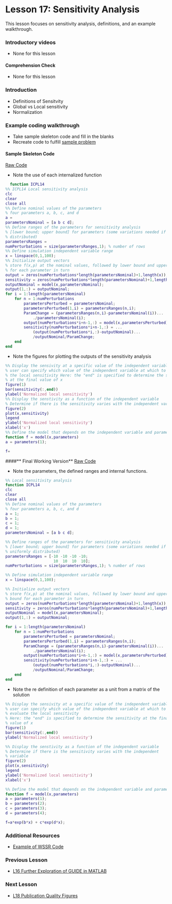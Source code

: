 # **Lesson 17: Sensitivity Analysis**
This lesson focuses on sensitivity analysis, definitions, and an example walkthrough.

### **Introductory videos**
 * None for this lesson
#### **Comprehension Check**
 * None for this lesson
### **Introduction**
* Definitions of Sensitvity
* Global vs Local sensitivity
* Normalization

### **Example coding walkthrough**
  * Take sample skeleton code and fill in the blanks
  * Recreate code to fulfill [sample problem](https://github.com/ashleefv/ApplNumComp/blob/master/SensitivityAnalysis.pdf)
#### **Sample Skeleton Code**
[Raw Code](/CHEclassFa20/In%20Class%20Problem%20Solutions/MATLAB/SensitivityExampleStarting.m)
* Note the use of each internalized function
```MATLAB
  function ICPL14
%% ICPL14 Local sensitivity analysis
clc
clear
close all
%% Define nominal values of the parameters
% four parameters a, b, c, and d
a =
parametersNominal = [a b c d];
%% Define ranges of the parameters for sensitivity analysis
% [lower bound; upper bound] for parameters (some variations needed if not uniformly 
% distributed)
parametersRanges =     
numPerturbations = size(parametersRanges,1); % number of rows
%% Define simulation independent variable range
x = linspace(0,1,100);
%% Initialize output vectors
% store f(x,p) at the nominal values, followed by lower bound and upper bound 
% for each parameter in turn
output = zeros(numPerturbations*length(parametersNominal)+1,length(x)); 
sensitivity = zeros(numPerturbations*length(parametersNominal)+1,length(x)); 
outputNominal = model(x,parametersNominal);
output(1,:) = outputNominal;
for i = 1:length(parametersNominal)
    for n = 1:numPerturbations
        parametersPerturbed = parametersNominal;
        parametersPerturbed(1,i) = parametersRanges(n,i);
        ParamChange = (parametersRanges(n,i)-parametersNominal(i))...
            ./parametersNominal(i);
        output(numPerturbations*i+n-1,:) = model(x,parametersPerturbed);
        sensitivity(numPerturbations*i+n-1,:) = ...
            (output(numPerturbations*i,:)-outputNominal)...
            /outputNominal/ParamChange;
    end
end
```
* Note the figures for plotting the outputs of the sensitivity analysis
```MATLAB
%% Display the sensivity at a specific value of the independent variable
% user can specify which value of the independent variable at which to evaluate 
% the local sensitivity Here: the "end" is specified to determine the sensitivity 
% at the final value of x
figure(1)
bar(sensitivity(:,end)) 
ylabel('Normalized local sensitivity')
%% Display the senstivity as a function of the independent variable
% Determine if there is the sensitivity varies with the independent variable
figure(2)
plot(x,sensitivity)
legend
ylabel('Normalized local sensitivity')
xlabel('x')
%% Define the model that depends on the independent variable and parameters
function f = model(x,parameters)
a = parameters(1);

f=
```

####** Final Working Version**
[Raw Code](/CHEclassFa20/In%20Class%20Problem%20Solutions/MATLAB/SensitivityExample.m)
* Note the parameters, the defined ranges and internal functions. 
```MATLAB
%% Local sensitivity analysis
function ICPL14
clc
clear
close all
%% Define nominal values of the parameters
% four parameters a, b, c, and d
a = 1;
b = 1;
c = 1;
d = 1;
parametersNominal = [a b c d];

%% Define ranges of the parameters for sensitivity analysis
% [lower bound; upper bound] for parameters (some variations needed if not 
% uniformly distributed)
parametersRanges = [-10 -10 -10 -10;
                     10  10  10  10];      
numPerturbations = size(parametersRanges,1); % number of rows

%% Define simulation independent variable range
x = linspace(0,1,100);

%% Initialize output vectors
% store f(x,p) at the nominal values, followed by lower bound and upper
% bound for each parameter in turn
output = zeros(numPerturbations*length(parametersNominal)+1,length(x)); 
sensitivity = zeros(numPerturbations*length(parametersNominal)+1,length(x)); 
outputNominal = model(x,parametersNominal);
output(1,:) = outputNominal;

for i = 1:length(parametersNominal)
    for n = 1:numPerturbations
        parametersPerturbed = parametersNominal;
        parametersPerturbed(1,i) = parametersRanges(n,i);
        ParamChange = (parametersRanges(n,i)-parametersNominal(i))...
            ./parametersNominal(i);
        output(numPerturbations*i+n-1,:) = model(x,parametersPerturbed);
        sensitivity(numPerturbations*i+n-1,:) = ...
            (output(numPerturbations*i,:)-outputNominal)...
            /outputNominal/ParamChange;
    end
end
```
* Note the re definition of each parameter as a unit from a matrix of the solution 
```MATLAB
%% Display the sensivity at a specific value of the independent variable
% user can specify which value of the independent variable at which to
% evaluate the local sensitivity
% Here: the "end" is specified to determine the sensitivity at the final
% value of x
figure(1)
bar(sensitivity(:,end)) 
ylabel('Normalized local sensitivity')

%% Display the senstivity as a function of the independent variable
% Determine if there is the sensitivity varies with the independent
% variable
figure(2)
plot(x,sensitivity)
legend
ylabel('Normalized local sensitivity')
xlabel('x')

%% Define the model that depends on the independent variable and parameters
function f = model(x,parameters)
a = parameters(1);
b = parameters(2);
c = parameters(3);
d = parameters(4);

f=a*exp(b*x) + c*exp(d*x);
```

### **Additional Resources**
* [Example of WSSR Code](/CHEclassFa20/In%20Class%20Problem%20Solutions/MATLAB/WSSR_Example.m)

### **Previous Lesson**
 * [L16 Further Exploration of GUIDE in MATLAB](/L16%20Further%20Exploration%20of%20GUIDE%20in%20MATLAB.md)
### **Next Lesson**
 * [L18 Publication Quality Figures](/L18%20Publication%20Quality%20Figures%20in%20MATLAB%20and%20Python.md)
